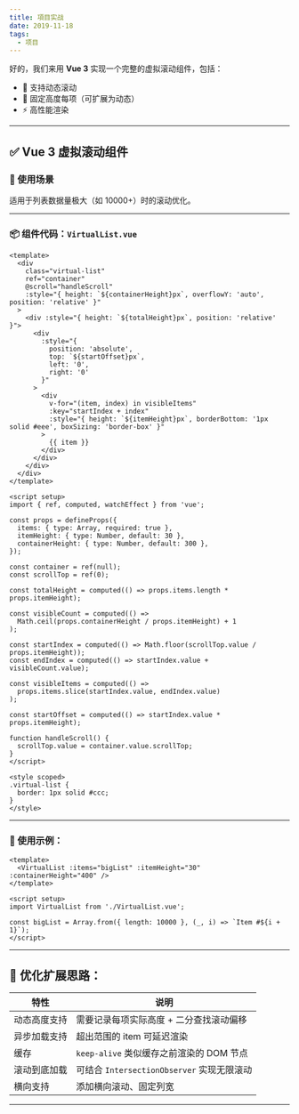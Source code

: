 ```yaml
---
title: 項目实战
date: 2019-11-18
tags:
  - 项目
---
```



好的，我们来用 **Vue 3** 实现一个完整的虚拟滚动组件，包括：

- 🔄 支持动态滚动
- 🎯 固定高度每项（可扩展为动态）
- ⚡ 高性能渲染

---

## ✅ Vue 3 虚拟滚动组件

### 🔧 使用场景
适用于列表数据量极大（如 10000+）时的滚动优化。

---

### 📦 组件代码：`VirtualList.vue`

```vue
<template>
  <div
    class="virtual-list"
    ref="container"
    @scroll="handleScroll"
    :style="{ height: `${containerHeight}px`, overflowY: 'auto', position: 'relative' }"
  >
    <div :style="{ height: `${totalHeight}px`, position: 'relative' }">
      <div
        :style="{
          position: 'absolute',
          top: `${startOffset}px`,
          left: '0',
          right: '0'
        }"
      >
        <div
          v-for="(item, index) in visibleItems"
          :key="startIndex + index"
          :style="{ height: `${itemHeight}px`, borderBottom: '1px solid #eee', boxSizing: 'border-box' }"
        >
          {{ item }}
        </div>
      </div>
    </div>
  </div>
</template>

<script setup>
import { ref, computed, watchEffect } from 'vue';

const props = defineProps({
  items: { type: Array, required: true },
  itemHeight: { type: Number, default: 30 },
  containerHeight: { type: Number, default: 300 },
});

const container = ref(null);
const scrollTop = ref(0);

const totalHeight = computed(() => props.items.length * props.itemHeight);

const visibleCount = computed(() =>
  Math.ceil(props.containerHeight / props.itemHeight) + 1
);

const startIndex = computed(() => Math.floor(scrollTop.value / props.itemHeight));
const endIndex = computed(() => startIndex.value + visibleCount.value);

const visibleItems = computed(() =>
  props.items.slice(startIndex.value, endIndex.value)
);

const startOffset = computed(() => startIndex.value * props.itemHeight);

function handleScroll() {
  scrollTop.value = container.value.scrollTop;
}
</script>

<style scoped>
.virtual-list {
  border: 1px solid #ccc;
}
</style>
```

---

### 🔨 使用示例：

```vue
<template>
  <VirtualList :items="bigList" :itemHeight="30" :containerHeight="400" />
</template>

<script setup>
import VirtualList from './VirtualList.vue';

const bigList = Array.from({ length: 10000 }, (_, i) => `Item #${i + 1}`);
</script>
```

---

## 🧠 优化扩展思路：

| 特性           | 说明                                               |
|----------------|----------------------------------------------------|
| 动态高度支持   | 需要记录每项实际高度 + 二分查找滚动偏移         |
| 异步加载支持   | 超出范围的 item 可延迟渲染                       |
| 缓存           | `keep-alive` 类似缓存之前渲染的 DOM 节点         |
| 滚动到底加载   | 可结合 `IntersectionObserver` 实现无限滚动       |
| 横向支持       | 添加横向滚动、固定列宽                           |

---
